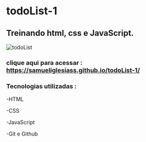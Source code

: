 # todoList-1

## Treinando html, css e JavaScript.


![todoList](https://user-images.githubusercontent.com/85530212/196062896-b7be26e5-ad5b-4447-ad89-48bc63833166.PNG)

 ### clique aqui para acessar : https://samueliglesiass.github.io/todoList-1/

### Tecnologias utilizadas :

-HTML

-CSS

-JavaScript

-Git e Github
